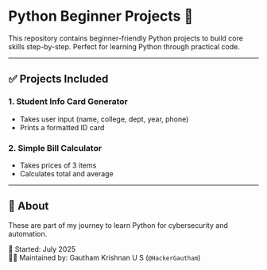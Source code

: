 # Python Beginner Projects 🚀

This repository contains beginner-friendly Python projects to build core skills step-by-step. Perfect for learning Python through practical code.

---

## ✅ Projects Included

### 1. Student Info Card Generator
- Takes user input (name, college, dept, year, phone)
- Prints a formatted ID card

### 2. Simple Bill Calculator
- Takes prices of 3 items
- Calculates total and average

---

## 📌 About
These are part of my journey to learn Python for cybersecurity and automation.

📅 Started: July 2025  
👨‍💻 Maintained by: Gautham Krishnan U S (`@HackerGautham`)
